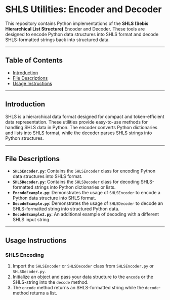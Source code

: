 # SHLS Utilities: Encoder and Decoder

This repository contains Python implementations of the **SHLS (Sebis Hierarchical List Structure)** Encoder and Decoder. These tools are designed to encode Python data structures into SHLS format and decode SHLS-formatted strings back into structured data.

---

## Table of Contents

- [Introduction](#introduction)
- [File Descriptions](#file-descriptions)
- [Usage Instructions](#usage-instructions)


---

## Introduction

SHLS is a hierarchical data format designed for compact and token-efficient data representation. These utilities provide easy-to-use methods for handling SHLS data in Python. The encoder converts Python dictionaries and lists into SHLS format, while the decoder parses SHLS strings into Python structures.

---

## File Descriptions

- **`SHLSEncoder.py`**: Contains the `SHLSEncoder` class for encoding Python data structures into SHLS format.
- **`SHLSDecoder.py`**: Contains the `SHLSDecoder` class for decoding SHLS-formatted strings into Python dictionaries or lists.
- **`EncodeExample.py`**: Demonstrates the usage of `SHLSEncoder` to encode a Python data structure into SHLS format.
- **`DecodeExample.py`**: Demonstrates the usage of `SHLSDecoder` to decode an SHLS-formatted string into structured Python data.
- **`DecodeExample2.py`**: An additional example of decoding with a different SHLS input string.

---

## Usage Instructions

### SHLS Encoding

1. Import the `SHLSEncoder` or `SHLSDecoder` class from `SHLSEncoder.py` or `SHLSDecoder.py`.
2. Initialize an object and pass your data structure to the `encode` or the SHLS-string into the `decode` method.
3. The `encode` method returns an SHLS-formatted string while the `decode`-method returns a list.
